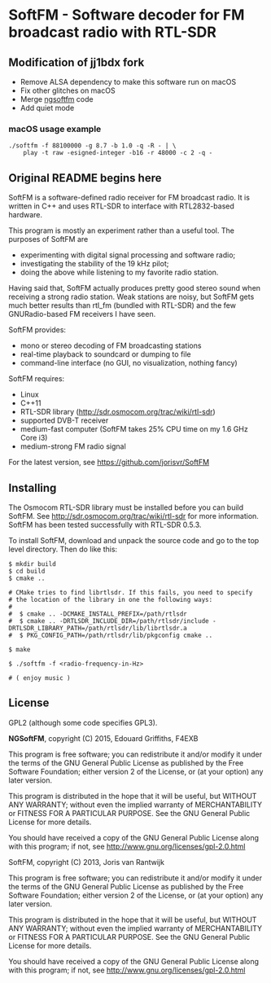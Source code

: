 # SoftFM - Software decoder for FM broadcast radio with RTL-SDR

## Modification of jj1bdx fork

* Remove ALSA dependency to make this software run on macOS
* Fix other glitches on macOS
* Merge [ngsoftfm](https://github.com/f4exb/ngsoftfm) code
* Add quiet mode

### macOS usage example

    ./softfm -f 88100000 -g 8.7 -b 1.0 -q -R - | \
        play -t raw -esigned-integer -b16 -r 48000 -c 2 -q -

## Original README begins here

SoftFM is a software-defined radio receiver for FM broadcast radio.
It is written in C++ and uses RTL-SDR to interface with RTL2832-based
hardware.

This program is mostly an experiment rather than a useful tool.
The purposes of SoftFM are

* experimenting with digital signal processing and software radio;
* investigating the stability of the 19 kHz pilot;
* doing the above while listening to my favorite radio station.

Having said that, SoftFM actually produces pretty good stereo sound
when receiving a strong radio station.  Weak stations are noisy,
but SoftFM gets much better results than rtl\_fm (bundled with RTL-SDR)
and the few GNURadio-based FM receivers I have seen.

SoftFM provides:

* mono or stereo decoding of FM broadcasting stations
* real-time playback to soundcard or dumping to file
* command-line interface (no GUI, no visualization, nothing fancy)

SoftFM requires:

* Linux
* C++11
* RTL-SDR library (http://sdr.osmocom.org/trac/wiki/rtl-sdr)
* supported DVB-T receiver
* medium-fast computer (SoftFM takes 25% CPU time on my 1.6 GHz Core i3)
* medium-strong FM radio signal

For the latest version, see https://github.com/jorisvr/SoftFM

## Installing

The Osmocom RTL-SDR library must be installed before you can build SoftFM.
See http://sdr.osmocom.org/trac/wiki/rtl-sdr for more information.
SoftFM has been tested successfully with RTL-SDR 0.5.3.

To install SoftFM, download and unpack the source code and go to the
top level directory. Then do like this:

    $ mkdir build
    $ cd build
    $ cmake ..
    
    # CMake tries to find librtlsdr. If this fails, you need to specify
    # the location of the library in one the following ways:
    #
    #  $ cmake .. -DCMAKE_INSTALL_PREFIX=/path/rtlsdr
    #  $ cmake .. -DRTLSDR_INCLUDE_DIR=/path/rtlsdr/include -DRTLSDR_LIBRARY_PATH=/path/rtlsdr/lib/librtlsdr.a
    #  $ PKG_CONFIG_PATH=/path/rtlsdr/lib/pkgconfig cmake ..
    
    $ make
    
    $ ./softfm -f <radio-frequency-in-Hz>
    
    # ( enjoy music )


## License

GPL2 (although some code specifies GPL3).

**NGSoftFM**, copyright (C) 2015, Edouard Griffiths, F4EXB

This program is free software; you can redistribute it and/or modify
it under the terms of the GNU General Public License as published by
the Free Software Foundation; either version 2 of the License, or
(at your option) any later version.

This program is distributed in the hope that it will be useful,
but WITHOUT ANY WARRANTY; without even the implied warranty of
MERCHANTABILITY or FITNESS FOR A PARTICULAR PURPOSE.  See the
GNU General Public License for more details.

You should have received a copy of the GNU General Public License along
with this program; if not, see http://www.gnu.org/licenses/gpl-2.0.html

SoftFM, copyright (C) 2013, Joris van Rantwijk

This program is free software; you can redistribute it and/or modify
it under the terms of the GNU General Public License as published by
the Free Software Foundation; either version 2 of the License, or
(at your option) any later version.

This program is distributed in the hope that it will be useful,
but WITHOUT ANY WARRANTY; without even the implied warranty of
MERCHANTABILITY or FITNESS FOR A PARTICULAR PURPOSE.  See the
GNU General Public License for more details.

You should have received a copy of the GNU General Public License along
with this program; if not, see http://www.gnu.org/licenses/gpl-2.0.html
